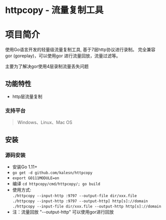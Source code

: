 # httpcopy - 流量复制工具


# 项目简介
使用Go语言开发的轻量级流量复制工具, 基于7层http协议进行录制。 完全兼容gor (goreplay)，可以使用gor 进行流量回放，流量过滤等。

主要为了解决gor使用4层录制流量丢失问题


## 功能特性
* http层流量复制


### 支持平台
> Windows、Linux、Mac OS


## 安装

### 源码安装

- 安装Go 1.11+
- `go get -d github.com/kalesn/httpcopy`
- `export GO111MODULE=on`
- 编译 `cd httpcopy/cmd/httpcopy/; go build `
-  使用方式: \
  `./httpcopy --input-http :9797 --output-file dir/xxx.file ` \
  `./httpcopy --input-http :9797 --output-http] http[s]://domain` \
  `./httpcopy --input-file dir/xxx.file --output-http http[s]://domain`
- 注：流量回放 "--output-http" 可以使用gor进行回放


